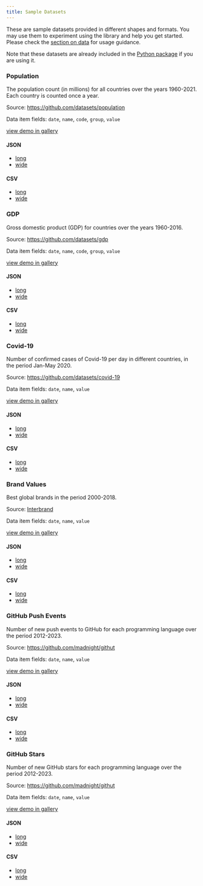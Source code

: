 ```yaml
---
title: Sample Datasets
---
```


These are sample datasets provided in different shapes and formats.
You may use them to experiment using the library and help you get started.
Please check the [section on data](./documentation/data.md) for usage guidance.

Note that these datasets are already included in the [Python package](./packages/python.md) if you are using it.

### Population

The population count (in millions) for all countries over the years 1960-2021.
Each country is counted once a year.

Source: <a href="https://github.com/datasets/population" target="_blank" className="external"><span>https</span>://github.com/datasets/population</a>

Data item fields: `date`, `name`, `code`, `group`, `value`

[view demo in gallery](./gallery/data-population)

#### JSON

- <a href="/data/population.json" target="_blank" className="external">long</a>
- <a href="/data/population-wide.json" target="_blank" className="external">wide</a>

#### CSV

- <a href="/data/population.csv" target="_blank" className="external">long</a>
- <a href="/data/population-wide.csv" target="_blank" className="external">wide</a>

### GDP

Gross domestic product (GDP) for countries over the years 1960-2016.

Source: <a href="https://github.com/datasets/gdp" target="_blank" className="external"><span>https</span>://github.com/datasets/gdp</a>

Data item fields: `date`, `name`, `code`, `group`, `value`

[view demo in gallery](./gallery/data-gdp)

#### JSON

- <a href="/data/gdp.json" target="_blank" className="external">long</a>
- <a href="/data/gdp-wide.json" target="_blank" className="external">wide</a>

#### CSV

- <a href="/data/gdp.csv" target="_blank" className="external">long</a>
- <a href="/data/gdp-wide.csv" target="_blank" className="external">wide</a>

### Covid-19

Number of confirmed cases of Covid-19 per day in different countries, in the period Jan-May 2020.

Source: <a href="https://github.com/datasets/covid-19" target="_blank" className="external"><span>https</span>://github.com/datasets/covid-19</a>

Data item fields: `date`, `name`, `value`

[view demo in gallery](./gallery/data-covid-19)

#### JSON

- <a href="/data/covid-19.json" target="_blank" className="external">long</a>
- <a href="/data/covid-19-wide.json" target="_blank" className="external">wide</a>

#### CSV

- <a href="/data/covid-19.csv" target="_blank" className="external">long</a>
- <a href="/data/covid-19-wide.csv" target="_blank" className="external">wide</a>

### Brand Values

Best global brands in the period 2000-2018.

Source: <a href="https://www.interbrand.com/" target="_blank" className="external">Interbrand</a>

Data item fields: `date`, `name`, `value`

[view demo in gallery](./gallery/data-brand-values)

#### JSON

- <a href="/data/brands.json" target="_blank" className="external">long</a>
- <a href="/data/brands-wide.json" target="_blank" className="external">wide</a>

#### CSV

- <a href="/data/brands.csv" target="_blank" className="external">long</a>
- <a href="/data/brands-wide.csv" target="_blank" className="external">wide</a>

### GitHub Push Events

Number of new push events to GitHub for each programming language over the period 2012-2023.

Source: <a href="https://github.com/madnight/githut" target="_blank" className="external"><span>https</span>://github.com/madnight/githut</a>

Data item fields: `date`, `name`, `value`

[view demo in gallery](./gallery/data-gh-push)

#### JSON

- <a href="/data/gh-push.json" target="_blank" className="external">long</a>
- <a href="/data/gh-push-wide.json" target="_blank" className="external">wide</a>

#### CSV

- <a href="/data/gh-push.csv" target="_blank" className="external">long</a>
- <a href="/data/gh-push-wide.csv" target="_blank" className="external">wide</a>

### GitHub Stars

Number of new GitHub stars for each programming language over the period 2012-2023.

Source: <a href="https://github.com/madnight/githut" target="_blank" className="external"><span>https</span>://github.com/madnight/githut</a>

Data item fields: `date`, `name`, `value`

[view demo in gallery](./gallery/data-gh-star)

#### JSON

- <a href="/data/gh-star.json" target="_blank" className="external">long</a>
- <a href="/data/gh-star-wide.json" target="_blank" className="external">wide</a>

#### CSV

- <a href="/data/gh-star.csv" target="_blank" className="external">long</a>
- <a href="/data/gh-star-wide.csv" target="_blank" className="external">wide</a>
